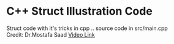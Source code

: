 # C++ Struct Illustration Code

Struct code with it's tricks in cpp .. source code in src/main.cpp <br/>
Credit: Dr.Mostafa Saad [Video Link]("https://www.youtube.com/watch?v=doJxSoTw1Nw")
